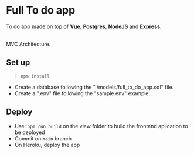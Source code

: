 
# Full To do app 

To do app made on top of **Vue**, **Postgres**, **NodeJS** and **Express**. </br></br>

MVC Architecture. </br>


## Set up

>`npm install`

- Create a database following the "./models/full_to_do_app.sql" file.
- Create a ".env" file following the "sample.env" example.  


## Deploy

- Use: `npm run build` on the view folder to build the frontend aplication to be deployed
- Commit on `main` branch
- On Heroku, deploy the app
